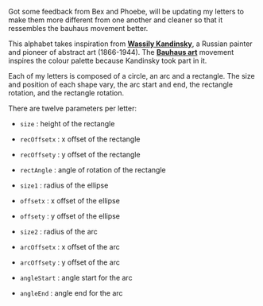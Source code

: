 Got some feedback from Bex and Phoebe, will be updating my letters to make them more different from one another and cleaner so that it ressembles the bauhaus movement better.

This alphabet takes inspiration from [**Wassily Kandinsky**](https://www.wassilykandinsky.net), a Russian painter and pioneer of abstract art (1866-1944).
The [**Bauhaus art**](https://i.pinimg.com/originals/af/be/fb/afbefbd7da9a1aea6ddf6237a48f7b50.jpg) movement inspires the colour palette because Kandinsky took part in it.

Each of my letters is composed of a circle, an arc and a rectangle. The size and position of each shape vary, the arc start and end, the rectangle rotation, and the rectangle rotation.

There are twelve parameters per letter:
  * `size` : height of the rectangle
  * `recOffsetx` : x offset of the rectangle
  * `recOffsety` : y offset of the rectangle
  * `rectAngle` : angle of rotation of the rectangle

  * `size1` : radius of the ellipse
  * `offsetx` : x offset of the ellipse
  * `offsety` : y offset of the ellipse

  * `size2` : radius of the arc
  * `arcOffsetx` : x offset of the arc
  * `arcOffsety` : y offset of the arc
  * `angleStart` : angle start for the arc
  * `angleEnd` : angle end for the arc